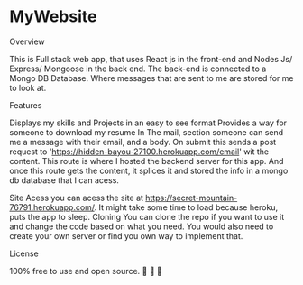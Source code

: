 # MyWebsite
Overview

This is Full stack web app, that uses React js in the front-end and Nodes Js/ Express/ Mongoose in the back end. The back-end is connected to a Mongo DB
Database. Where messages that are sent to me are stored for me to look at.

Features

   Displays my skills and Projects in an easy to see format
   Provides a way for someone to download my resume
   In The mail, section someone can send me a message with their email, and a body. On submit this sends a post request to 'https://hidden-bayou-27100.herokuapp.com/email'
   wit the content. This route is where I hosted the backend server for this app. And once this route gets the content, it splices it and stored the info in a
   mongo db database that I can acess.
   
Site Acess
   you can acess the site at https://secret-mountain-76791.herokuapp.com/. It might take some time to load because heroku, puts the app to sleep.
Cloning
   You can clone the repo if you want to use it and change the code based on what you need. You would also need to create your own server or find you own way to implement that.

License

100% free to use and open source. 🙈 🙉 🙊
